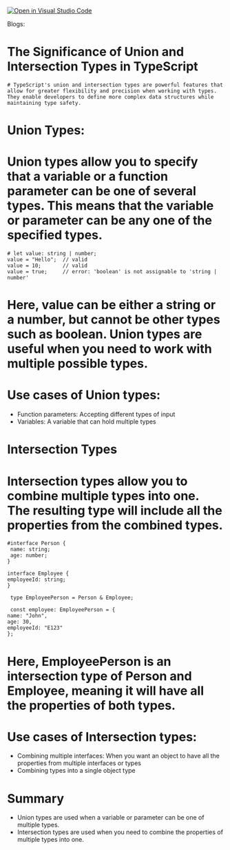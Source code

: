 [![Open in Visual Studio Code](https://classroom.github.com/assets/open-in-vscode-2e0aaae1b6195c2367325f4f02e2d04e9abb55f0b24a779b69b11b9e10269abc.svg)](https://classroom.github.com/online_ide?assignment_repo_id=16980927&assignment_repo_type=AssignmentRepo)





Blogs: 


# The Significance of Union and Intersection Types in TypeScript
     
    # TypeScript's union and intersection types are powerful features that allow for greater flexibility and precision when working with types. They enable developers to define more complex data structures while maintaining type safety.

   # Union Types: 

   # Union types allow you to specify that a variable or a function parameter can be one of several types. This means that the variable or parameter can be any one of the specified types.



    # let value: string | number;
    value = "Hello";  // valid
    value = 10;       // valid
    value = true;     // error: 'boolean' is not assignable to 'string | number'

# Here, value can be either a string or a number, but cannot be other types such as boolean. Union types are useful when you need to work with multiple possible types.


# Use cases of Union types:
   - Function parameters: Accepting different types of input
   - Variables: A variable that can hold multiple types


# Intersection Types
   # Intersection types allow you to combine multiple types into one. The resulting type will include all the properties from the combined types.

    #interface Person {
     name: string;
     age: number;
    }

    interface Employee {
    employeeId: string;
    }

     type EmployeePerson = Person & Employee;

     const employee: EmployeePerson = {
    name: "John",
    age: 30,
    employeeId: "E123"
    };


# Here, EmployeePerson is an intersection type of Person and Employee, meaning it will have all the properties of both types.




# Use cases of Intersection types:

   - Combining multiple interfaces: When you want an object to have all the properties from multiple interfaces or types
   - Combining types into a single object type


# Summary
- Union types are used when a variable or parameter can be one of multiple types.
- Intersection types are used when you need to combine the properties of multiple types into one.